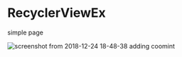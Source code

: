 # RecyclerViewEx
simple page

![screenshot from 2018-12-24 18-48-38](https://user-images.githubusercontent.com/35028073/50400435-b0978480-07ac-11e9-9857-8d78abc361fa.png)
adding coomint
